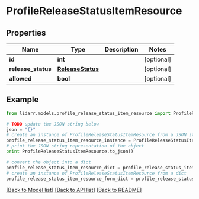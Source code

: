# ProfileReleaseStatusItemResource


## Properties

Name | Type | Description | Notes
------------ | ------------- | ------------- | -------------
**id** | **int** |  | [optional] 
**release_status** | [**ReleaseStatus**](ReleaseStatus.md) |  | [optional] 
**allowed** | **bool** |  | [optional] 

## Example

```python
from lidarr.models.profile_release_status_item_resource import ProfileReleaseStatusItemResource

# TODO update the JSON string below
json = "{}"
# create an instance of ProfileReleaseStatusItemResource from a JSON string
profile_release_status_item_resource_instance = ProfileReleaseStatusItemResource.from_json(json)
# print the JSON string representation of the object
print ProfileReleaseStatusItemResource.to_json()

# convert the object into a dict
profile_release_status_item_resource_dict = profile_release_status_item_resource_instance.to_dict()
# create an instance of ProfileReleaseStatusItemResource from a dict
profile_release_status_item_resource_form_dict = profile_release_status_item_resource.from_dict(profile_release_status_item_resource_dict)
```
[[Back to Model list]](../README.md#documentation-for-models) [[Back to API list]](../README.md#documentation-for-api-endpoints) [[Back to README]](../README.md)


